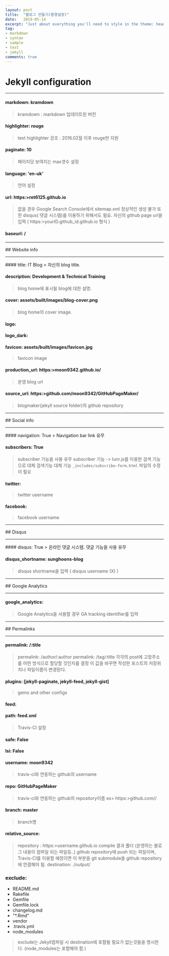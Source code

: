 ```yaml
---
layout: post
title:  "블로그 만들기(환경설정)"
date:   2019-05-14
excerpt: "Just about everything you'll need to style in the theme: headings, paragraphs, blockquotes, tables, code blocks, and more."
tag:
- markdown 
- syntax
- sample
- test
- jekyll
comments: true
---
```


# Jekyll configuration
<hr/>

#### markdown: kramdown
> kramdown : markdown 업데이트된 버전


#### highlighter: rouge
>  text highlighter 강조 : 2016.02월 이후 rouge만 지원

#### paginate: 10
>  페이지당 보여지는 max갯수 설정

#### language: 'en-uk'
>  언어 설정

#### url: https:>ret6125.github.io
>  없을 경우 Google Search Console에서 sitemap.xml 정상적인 생성 불가
>  또한 disqus( 댓글 시스템)를 이용하기 위해서도 필요.
>  자신의 github page url을 입력 ( https:>yourID.github_id.github.io 형식 )

#### baseurl: /

<hr/>
## Website info
<hr/>
#### title: IT Blog
>  자신의 blog title.

#### description: Development & Technical Training
>  blog home에 표시될 blog에 대한 설명.

#### cover: assets/built/images/blog-cover.png
>  blog home의 cover image.

#### logo:
#### logo_dark:

#### favicon: assets/built/images/favicon.jpg
>  favicon image

#### production_url: https:>moon9342.github.io/
>  운영 blog url

#### source_url: https:>github.com/moon9342/GitHubPageMaker/
>  blogmaker(jekyll source folder)의 github repository

<hr/>
## Social info
<hr/>
#### navigation: True
>  Navigation bar link 유무

#### subscribers: True
>  subscriber 기능을 사용 유무
>  subscriber 기능 -> lunr.js를 이용한 검색 기능으로 대체
>  검색기능 대체 기능
>  `_includes/subscribe-form.html` 파일의 수정이 필요

#### twitter:
>  twitter username

#### facebook:
>  facebook username

<hr/>
## Disqus
<hr/>
#### disqus: True
>  온라인 댓글 시스템. 댓글 기능을 사용 유무

#### disqus_shortname: sunghoons-blog
>  disqus shortname을 입력 ( disqus username (X) )

<hr/>
## Google Analytics
<hr/>

#### google_analytics:
>  Google Analytics을 사용할 경우 GA tracking identifier를 입력

<hr/>
## Permalinks
<hr/>

#### permalink: /:title
>  permalink: /author/:author
>  permalink: /tag/:title
>  각각의 post에 고정주소를 어떤 방식으로 할당할 것인지를 결정
>  이 값을 바꾸면 작성한 포스트의 저장위치나 파일이름이 변경된다.


#### plugins: [jekyll-paginate, jekyll-feed, jekyll-gist]
>  gems and other configs

#### feed:
#### path: feed.xml
>  Travis-CI 설정

#### safe: False
#### lsi: False

#### username: moon9342
>  travis-ci와 연동하는 github의 username

#### repo: GitHubPageMaker
>  travis-ci와 연동하는 github의 repository이름
>  ex> https:>github.com/<username>/<repository>

#### branch: master
>  branch명

#### relative_source:
>  repository : https:>username.github.io
>  compile 결과 폴더 (운영하는 블로그 내용이 컴파일 되는 파일등..)
>  github repository에 push 되는 파일이며, Travis-CI를 이용할 예정이면 이 부분을 git submodule을 github repository에 연결해야 됨.
destination: ./output/


### exclude:
  - README.md
  - Rakefile
  - Gemfile
  - Gemfile.lock
  - changelog.md
  - "*.Rmd"
  - vendor
  - .travis.yml
  - node_modules
>  exclude는 Jekyll컴파일 시 destination에 포함될 필요가 없는것들을 명시한다. (node_modules는 포함해야 함.)
